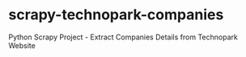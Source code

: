 scrapy-technopark-companies
===========================

Python Scrapy Project - Extract Companies Details from Technopark Website
